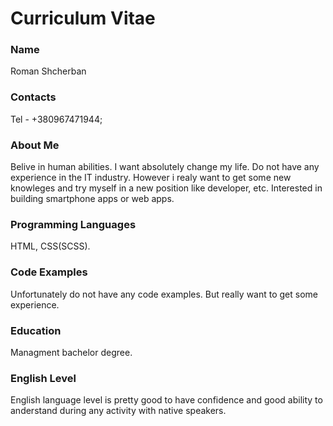 # Curriculum Vitae


### Name
Roman Shcherban


### Contacts
Tel - +380967471944;


### About Me
Belive in human abilities. I want absolutely change my life. Do not have any experience in the IT industry. However i realy want to get some new knowleges and try myself in a new position like developer, etc. Interested in building smartphone apps or web apps.


### Programming Languages
HTML, CSS(SCSS).


### Code Examples
Unfortunately do not have any code examples. But really want to get some experience.


### Education
Managment bachelor degree.


### English Level
English language level is pretty good to have confidence and good ability to anderstand during any activity with native speakers.
